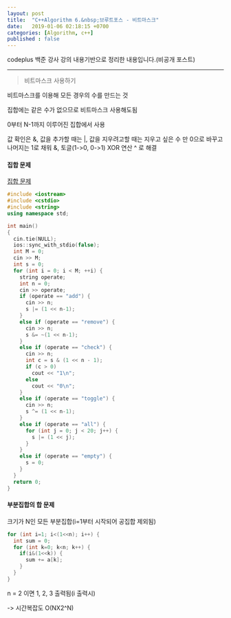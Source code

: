 ```yaml
---
layout: post
title:  "C++Algorithm 6.&nbsp;브루트포스 - 비트마스크"
date:   2019-01-06 02:18:15 +0700
categories: [Algorithm, c++]
published : false
---
```


codeplus 백준 강사 강의 내용기반으로 정리한 내용입니다.(비공개 포스트)

---

> 비트마스크 사용하기

비트마스크를 이용해 모든 경우의 수를 만드는 것

집합에는 같은 수가 없으므로 비트마스크 사용해도됨

0부터 N-1까지 이루어진 집합에서 사용

값 확인은 &, 값을 추가할 때는 |, 값을 지우려고할 때는 지우고 싶은 수 만 0으로 바꾸고 나머지는 1로 채워 &, 토글(1->0, 0->1) XOR 연산 ^ 로 해결

#### 집합 문제

[집합 문제](https://www.acmicpc.net/problem/11723)

``` cpp
#include <iostream>
#include <cstdio>
#include <string>
using namespace std;

int main()
{
  cin.tie(NULL);
  ios::sync_with_stdio(false);
  int M = 0;
  cin >> M;
  int s = 0;
  for (int i = 0; i < M; ++i) {
    string operate;
    int n = 0;
    cin >> operate;
    if (operate == "add") {
      cin >> n;
      s |= (1 << n-1);
    }
    else if (operate == "remove") {
      cin >> n;
      s &= ~(1 << n-1);
    }
    else if (operate == "check") {
      cin >> n;
      int c = s & (1 << n - 1);
      if (c > 0)
        cout << "1\n";
      else
        cout << "0\n";
    }
    else if (operate == "toggle") {
      cin >> n;
      s ^= (1 << n-1);
    }
    else if (operate == "all") {
      for (int j = 0; j < 20; j++) {
        s |= (1 << j);
      }
    }
    else if (operate == "empty") {
      s = 0;
    }
  }
  return 0;
}
```

#### 부분집합의 합 문제

크기가 N인 모든 부분집합(i=1부터 시작되어 공집합 제외됨)

``` cpp
for (int i=1; i<(1<<n); i++) {
  int sum = 0;
  for (int k=0; k<n; k++) {
    if(i&(1<<k)) {
      sum += a[k];
    }
  }
}
```

n = 2 이면 1, 2, 3 출력됨(i 출력시)

-> 시간복잡도 O(NX2^N)
